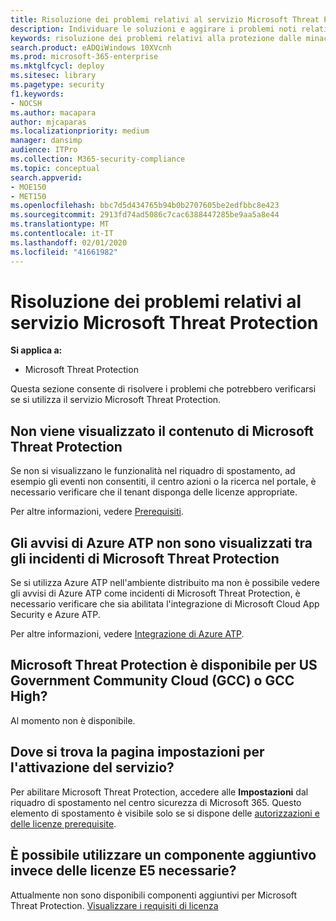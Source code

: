 ```yaml
---
title: Risoluzione dei problemi relativi al servizio Microsoft Threat Protection
description: Individuare le soluzioni e aggirare i problemi noti relativi a Microsoft Threat Protection
keywords: risoluzione dei problemi relativi alla protezione dalle minacce Microsoft, risoluzione dei problemi, Azure ATP, problemi, componente aggiuntivo, pagina impostazioni
search.product: eADQiWindows 10XVcnh
ms.prod: microsoft-365-enterprise
ms.mktglfcycl: deploy
ms.sitesec: library
ms.pagetype: security
f1.keywords:
- NOCSH
ms.author: macapara
author: mjcaparas
ms.localizationpriority: medium
manager: dansimp
audience: ITPro
ms.collection: M365-security-compliance
ms.topic: conceptual
search.appverid:
- MOE150
- MET150
ms.openlocfilehash: bbc7d5d434765b94b0b2707605be2edfbbc8e423
ms.sourcegitcommit: 2913fd74ad5086c7cac6388447285be9aa5a8e44
ms.translationtype: MT
ms.contentlocale: it-IT
ms.lasthandoff: 02/01/2020
ms.locfileid: "41661982"
---
```

# <a name="troubleshoot-microsoft-threat-protection-service-issues"></a>Risoluzione dei problemi relativi al servizio Microsoft Threat Protection

**Si applica a:**
- Microsoft Threat Protection

Questa sezione consente di risolvere i problemi che potrebbero verificarsi se si utilizza il servizio Microsoft Threat Protection.


## <a name="i-dont-see-microsoft-threat-protection-content"></a>Non viene visualizzato il contenuto di Microsoft Threat Protection
Se non si visualizzano le funzionalità nel riquadro di spostamento, ad esempio gli eventi non consentiti, il centro azioni o la ricerca nel portale, è necessario verificare che il tenant disponga delle licenze appropriate. 

Per altre informazioni, vedere [Prerequisiti](prerequisites.md).

## <a name="azure-atp-alerts-are-not-showing-up-in-the-microsoft-threat-protection-incidents"></a>Gli avvisi di Azure ATP non sono visualizzati tra gli incidenti di Microsoft Threat Protection
Se si utilizza Azure ATP nell'ambiente distribuito ma non è possibile vedere gli avvisi di Azure ATP come incidenti di Microsoft Threat Protection, è necessario verificare che sia abilitata l'integrazione di Microsoft Cloud App Security e Azure ATP. 

Per altre informazioni, vedere [Integrazione di Azure ATP](https://docs.microsoft.com/cloud-app-security/aatp-integration).

## <a name="is-microsoft-threat-protection-available-for-us-government-community-cloud-gcc-or-gcc-high"></a>Microsoft Threat Protection è disponibile per US Government Community Cloud (GCC) o GCC High?
Al momento non è disponibile.

## <a name="where-is-the-settings-page-for-turning-the-service-on"></a>Dove si trova la pagina impostazioni per l'attivazione del servizio?
Per abilitare Microsoft Threat Protection, accedere alle **Impostazioni** dal riquadro di spostamento nel centro sicurezza di Microsoft 365. Questo elemento di spostamento è visibile solo se si dispone delle [autorizzazioni e delle licenze prerequisite](mtp-enable.md#check-license-eligibility-and-required-permissions).

## <a name="can-i-use-an-add-on-instead-of-the-required-e5-licenses"></a>È possibile utilizzare un componente aggiuntivo invece delle licenze E5 necessarie?
Attualmente non sono disponibili componenti aggiuntivi per Microsoft Threat Protection. [Visualizzare i requisiti di licenza](prerequisites.md) 

